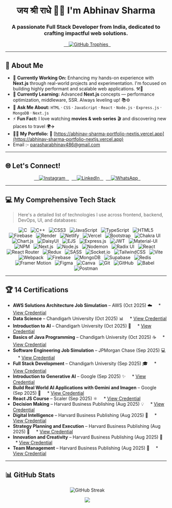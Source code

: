 <h1 align="center">जय श्री राधे 🙏🏻 I'm Abhinav Sharma</h1>
<h3 align="center">A passionate Full Stack Developer from India, dedicated to crafting impactful web solutions.</h3>

<p align="center">
    <a href="https://github.com/ryo-ma/github-profile-trophy">
        <img
      src="https://github-profile-trophy.vercel.app/?username=abhinavsharma486&theme=darkhub&margin-w=15&margin-h=15&no-frame=true"
      alt="GitHub Trophies" />
      </a>
</p>

---

## 🚀 About Me

- 🔭 **Currently Working On:** Enhancing my hands-on experience with **Next.js** through real-world projects and
experimentation. I'm focused on building highly performant and scalable web applications. ⚒️🚀  
- 🌱 **Currently Learning:** Advanced **Next.js** concepts — performance optimization, middleware, SSR. Always leveling
up! 📚⚙️  
- 💬 **Ask Me About:** `HTML` · `CSS` · `JavaScript` · `React` · `Node.js` · `Express.js` · `MongoDB` · `Next.js`  
- ⚡ **Fun Fact:** I love watching **movies & web series** 🎬 and discovering new places to travel 🌍✈️  
- 👨‍💻 **My Portfolio:** 🧠
[https://abhinav-sharma-portfolio-nextjs.vercel.app](https://abhinav-sharma-portfolio-nextjs.vercel.app)
- Email :- parasharabhinav486@gmail.com

---

## 🌐 Let's Connect!

<p align="center">
    <a href="https://www.instagram.com/abhinav.parashar2505/" target="_blank">
        <img
      src="https://img.shields.io/badge/Instagram-%23E4405F.svg?style=for-the-badge&logo=Instagram&logoColor=white"
      alt="Instagram" />
      </a>
    <a href="https://www.linkedin.com/in/abhinav-sharma-mern/" target="_blank">
        <img src="https://img.shields.io/badge/LinkedIn-%230077B5.svg?style=for-the-badge&logo=linkedin&logoColor=white"
      alt="LinkedIn" />
      </a>
    <a href="https://api.whatsapp.com/send?phone=7819872024" target="_blank">
        <img src="https://img.shields.io/badge/WhatsApp-25D366?style=for-the-badge&logo=whatsapp&logoColor=white"
      alt="WhatsApp" />
      </a>
</p>

---

## 💻 My Comprehensive Tech Stack

> Here's a detailed list of technologies I use across frontend, backend, DevOps, UI, and databases:

<p align="center">
    <img src="https://img.shields.io/badge/c-%2300599C.svg?style=for-the-badge&logo=c&logoColor=white" alt="C" />
    <img src="https://img.shields.io/badge/c++-%2300599C.svg?style=for-the-badge&logo=c%2B%2B&logoColor=white"
    alt="C++" />
    <img src="https://img.shields.io/badge/css3-%231572B6.svg?style=for-the-badge&logo=css3&logoColor=white"
    alt="CSS3" />
    <img
    src="https://img.shields.io/badge/javascript-%23323330.svg?style=for-the-badge&logo=javascript&logoColor=%23F7DF1E"
    alt="JavaScript" />
    <img src="https://img.shields.io/badge/typescript-%23007ACC.svg?style=for-the-badge&logo=typescript&logoColor=white"
    alt="TypeScript" />
    <img src="https://img.shields.io/badge/html5-%23E34F26.svg?style=for-the-badge&logo=html5&logoColor=white"
    alt="HTML5" />
    <img src="https://img.shields.io/badge/firebase-%23039BE5.svg?style=for-the-badge&logo=firebase" alt="Firebase" />
    <img src="https://img.shields.io/badge/Render-%46E3B7.svg?style=for-the-badge&logo=render&logoColor=white"
    alt="Render" />
    <img src="https://img.shields.io/badge/netlify-%23000000.svg?style=for-the-badge&logo=netlify&logoColor=#00C7B7"
    alt="Netlify" />
    <img src="https://img.shields.io/badge/vercel-%23000000.svg?style=for-the-badge&logo=vercel&logoColor=white"
    alt="Vercel" />
    <img src="https://img.shields.io/badge/bootstrap-%238511FA.svg?style=for-the-badge&logo=bootstrap&logoColor=white"
    alt="Bootstrap" />
    <img src="https://img.shields.io/badge/chakra-%234ED1C5.svg?style=for-the-badge&logo=chakraui&logoColor=white"
    alt="Chakra UI" />
    <img src="https://img.shields.io/badge/chart.js-F5788D.svg?style=for-the-badge&logo=chart.js&logoColor=white"
    alt="Chart.js" />
    <img src="https://img.shields.io/badge/daisyui-5A0EF8?style=for-the-badge&logo=daisyui&logoColor=white"
    alt="DaisyUI" />
    <img src="https://img.shields.io/badge/ejs-%23B4CA65.svg?style=for-the-badge&logo=ejs&logoColor=black" alt="EJS" />
    <img
    src="https://img.shields.io/badge/express.js-%23404d59.svg?style=for-the-badge&logo=express&logoColor=%2361DAFB"
    alt="Express.js" />
    <img src="https://img.shields.io/badge/JWT-black?style=for-the-badge&logo=JSON%20web%20tokens" alt="JWT" />
    <img src="https://img.shields.io/badge/MUI-%230081CB.svg?style=for-the-badge&logo=mui&logoColor=white"
    alt="Material-UI" />
    <img src="https://img.shields.io/badge/NPM-%23CB3837.svg?style=for-the-badge&logo=npm&logoColor=white" alt="NPM" />
    <img src="https://img.shields.io/badge/Next-black?style=for-the-badge&logo=next.js&logoColor=white" alt="Next.js" />
    <img src="https://img.shields.io/badge/node.js-6DA55F?style=for-the-badge&logo=node.js&logoColor=white"
    alt="Node.js" alt="Node.js" />
    <img src="https://img.shields.io/badge/NODEMON-%23323330.svg?style=for-the-badge&logo=nodemon&logoColor=%BBDEAD"
    alt="Nodemon" />
    <img src="https://img.shields.io/badge/radix%20ui-161618.svg?style=for-the-badge&logo=radix-ui&logoColor=white"
    alt="Radix UI" />
    <img src="https://img.shields.io/badge/react-%2320232a.svg?style=for-the-badge&logo=react&logoColor=%2361DAFB"
    alt="React" />
    <img src="https://img.shields.io/badge/React_Router-CA4245?style=for-the-badge&logo=react-router&logoColor=white"
    alt="React Router" />
    <img src="https://img.shields.io/badge/redux-%23593d88.svg?style=for-the-badge&logo=redux&logoColor=white"
    alt="Redux" />
    <img src="https://img.shields.io/badge/SASS-hotpink.svg?style=for-the-badge&logo=SASS&logoColor=white" alt="SASS" />
    <img src="https://img.shields.io/badge/Socket.io-black?style=for-the-badge&logo=socket.io&badgeColor=010101"
    alt="Socket.io" />
    <img
    src="https://img.shields.io/badge/tailwindcss-%2338B2AC.svg?style=for-the-badge&logo=tailwind-css&logoColor=white"
    alt="TailwindCSS" />
    <img src="https://img.shields.io/badge/vite-%23646CFF.svg?style=for-the-badge&logo=vite&logoColor=white"
    alt="Vite" />
    <img src="https://img.shields.io/badge/webpack-%238DD6F9.svg?style=for-the-badge&logo=webpack&logoColor=black"
    alt="Webpack" />
    <img src="https://img.shields.io/badge/firebase-a08021?style=for-the-badge&logo=firebase&logoColor=ffcd34"
    alt="Firebase" />
    <img src="https://img.shields.io/badge/MongoDB-%234ea94b.svg?style=for-the-badge&logo=mongodb&logoColor=white"
    alt="MongoDB" />
    <img src="https://img.shields.io/badge/Supabase-3ECF8E?style=for-the-badge&logo=supabase&logoColor=white"
    alt="Supabase" />
    <img src="https://img.shields.io/badge/redis-%23DD0031.svg?style=for-the-badge&logo=redis&logoColor=white"
    alt="Redis" />
    <img src="https://img.shields.io/badge/Framer-black?style=for-the-badge&logo=framer&logoColor=blue"
    alt="Framer Motion" />
    <img src="https://img.shields.io/badge/figma-%23F24E1E.svg?style=for-the-badge&logo=figma&logoColor=white"
    alt="Figma" />
    <img src="https://img.shields.io/badge/Canva-%2300C4CC.svg?style=for-the-badge&logo=Canva&logoColor=white"
    alt="Canva" />
    <img src="https://img.shields.io/badge/git-%23F05033.svg?style=for-the-badge&logo=git&logoColor=white" alt="Git" />
    <img src="https://img.shields.io/badge/github-%23121011.svg?style=for-the-badge&logo=github&logoColor=white"
    alt="GitHub" />
    <img src="https://img.shields.io/badge/Babel-F9DC3e?style=for-the-badge&logo=babel&logoColor=black" alt="Babel" />
    <img src="https://img.shields.io/badge/Postman-FF6C37?style=for-the-badge&logo=postman&logoColor=white"
    alt="Postman" />
</p>

---

## 🏆 14 Certifications

* **AWS Solutions Architecture Job Simulation** – AWS (Oct 2025) ☁️
    * [View Credential](https://drive.google.com/file/d/1BbrPfdAn0IGKWAhgozQnxWYndXPI4zTB/view?usp=sharing)
* **Data Science** – Chandigarh University (Oct 2025) 📊
    * [View Credential](https://drive.google.com/file/d/1xPKP6L3gWyWf08MyQWBNwXwu-gCEFje9/view?usp=sharing)
* **Introduction to AI** – Chandigarh University (Oct 2025) 🧠
    * [View Credential](https://drive.google.com/file/d/1-9BjOxYvdrcN3zilrVWiZhHDcqpYINQM/view?usp=sharing)
* **Basics of Java Programming** – Chandigarh University (Oct 2025) ☕
    * [View Credential](https://drive.google.com/file/d/1j4s55N7gJR20VTbMbjEFrMlbkJonIVF9/view?usp=sharing)
* **Software Engineering Job Simulation** – JPMorgan Chase (Sep 2025) 💻
    * [View Credential](https://drive.google.com/file/d/1HI7iC2cwFx4oPtqr3O-LHqDn-7j7U07J/view?usp=sharing)
* **Full Stack Development** – Chandigarh University (Sep 2025) 🎓
    * [View Credential](https://drive.google.com/file/d/1ZOyMe_4zTlHqfEAZOuuI44spgF0j3sMu/view?usp=sharing)
* **Introduction to Generative AI** – Google (Sep 2025) ✨
    * [View Credential](https://drive.google.com/file/d/1CE8MPHXnf5p2OA4h8yJjaCElw73RUfBA/view?usp=sharing)
* **Build Real World AI Applications with Gemini and Imagen** – Google (Sep 2025) 🤖
    * [View Credential](https://www.credly.com/badges/97062f4f-a21e-4142-8b72-ae315b46204e/public_url)
* **React JS Course** – Scaler (Sep 2025) ⚛️
    * [View Credential](https://drive.google.com/file/d/1P2OzCqzkyYf6AwRCFzTl5VFPasj6WnQE/view?usp=sharing)
* **Decision Making** – Harvard Business Publishing (Aug 2025) 💡
    * [View Credential](https://drive.google.com/file/d/1Ewla10aF4_IbjCyqNDrQKLHOZhviJxo_/view?usp=sharing)
* **Digital Intelligence** – Harvard Business Publishing (Aug 2025) 🧠
    * [View Credential](https://drive.google.com/file/d/1yaLA6h4Vfmztidf2LX8fIHJ9peGI-l4z/view?usp=sharing)
* **Strategy Planning and Execution** – Harvard Business Publishing (Aug 2025) 🎯
    * [View Credential](https://drive.google.com/file/d/1itzltgbKIFk16ABIa0IyTnufepP3kXng/view?usp=sharing)
* **Innovation and Creativity** – Harvard Business Publishing (Aug 2025) 🎨
    * [View Credential](https://drive.google.com/file/d/1R9AjjQYZ55MrZiB8mEZoYHvFnc85VQFV/view?usp=sharing)
* **Team Management** – Harvard Business Publishing (Aug 2025) 🤝
    * [View Credential](https://drive.google.com/file/d/1keiYG_IJf6tKaol37TLljsP9c0RzXAcx/view?usp=sharing)

---

## 📊 GitHub Stats

<p align="center">
    <img src="https://nirzak-streak-stats.vercel.app/?user=abhinavsharma486&theme=aura&hide_border=false"
    alt="GitHub Streak" />
</p>

<p align="center">
    <img
    src="https://github-readme-stats.vercel.app/api/top-langs/?username=abhinavsharma486&theme=aura&hide_border=false&include_all_commits=true&count_private=true&layout=compact" />
</p>
